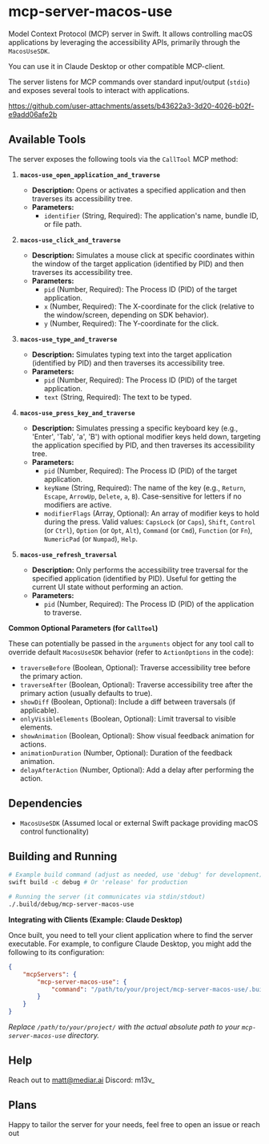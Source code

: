 # mcp-server-macos-use

Model Context Protocol (MCP) server in Swift. It allows controlling macOS applications by leveraging the accessibility APIs, primarily through the `MacosUseSDK`.

You can use it in Claude Desktop or other compatible MCP-client.

The server listens for MCP commands over standard input/output (`stdio`) and exposes several tools to interact with applications.


https://github.com/user-attachments/assets/b43622a3-3d20-4026-b02f-e9add06afe2b

## Available Tools

The server exposes the following tools via the `CallTool` MCP method:

1.  **`macos-use_open_application_and_traverse`**
    *   **Description:** Opens or activates a specified application and then traverses its accessibility tree.
    *   **Parameters:**
        *   `identifier` (String, Required): The application's name, bundle ID, or file path.

2.  **`macos-use_click_and_traverse`**
    *   **Description:** Simulates a mouse click at specific coordinates within the window of the target application (identified by PID) and then traverses its accessibility tree.
    *   **Parameters:**
        *   `pid` (Number, Required): The Process ID (PID) of the target application.
        *   `x` (Number, Required): The X-coordinate for the click (relative to the window/screen, depending on SDK behavior).
        *   `y` (Number, Required): The Y-coordinate for the click.

3.  **`macos-use_type_and_traverse`**
    *   **Description:** Simulates typing text into the target application (identified by PID) and then traverses its accessibility tree.
    *   **Parameters:**
        *   `pid` (Number, Required): The Process ID (PID) of the target application.
        *   `text` (String, Required): The text to be typed.

4.  **`macos-use_press_key_and_traverse`**
    *   **Description:** Simulates pressing a specific keyboard key (e.g., 'Enter', 'Tab', 'a', 'B') with optional modifier keys held down, targeting the application specified by PID, and then traverses its accessibility tree.
    *   **Parameters:**
        *   `pid` (Number, Required): The Process ID (PID) of the target application.
        *   `keyName` (String, Required): The name of the key (e.g., `Return`, `Escape`, `ArrowUp`, `Delete`, `a`, `B`). Case-sensitive for letters if no modifiers are active.
        *   `modifierFlags` (Array<String>, Optional): An array of modifier keys to hold during the press. Valid values: `CapsLock` (or `Caps`), `Shift`, `Control` (or `Ctrl`), `Option` (or `Opt`, `Alt`), `Command` (or `Cmd`), `Function` (or `Fn`), `NumericPad` (or `Numpad`), `Help`.

5.  **`macos-use_refresh_traversal`**
    *   **Description:** Only performs the accessibility tree traversal for the specified application (identified by PID). Useful for getting the current UI state without performing an action.
    *   **Parameters:**
        *   `pid` (Number, Required): The Process ID (PID) of the application to traverse.

**Common Optional Parameters (for `CallTool`)**

These can potentially be passed in the `arguments` object for any tool call to override default `MacosUseSDK` behavior (refer to `ActionOptions` in the code):

*   `traverseBefore` (Boolean, Optional): Traverse accessibility tree before the primary action.
*   `traverseAfter` (Boolean, Optional): Traverse accessibility tree after the primary action (usually defaults to true).
*   `showDiff` (Boolean, Optional): Include a diff between traversals (if applicable).
*   `onlyVisibleElements` (Boolean, Optional): Limit traversal to visible elements.
*   `showAnimation` (Boolean, Optional): Show visual feedback animation for actions.
*   `animationDuration` (Number, Optional): Duration of the feedback animation.
*   `delayAfterAction` (Number, Optional): Add a delay after performing the action.

## Dependencies

*   `MacosUseSDK` (Assumed local or external Swift package providing macOS control functionality)

## Building and Running

```bash
# Example build command (adjust as needed, use 'debug' for development)
swift build -c debug # Or 'release' for production

# Running the server (it communicates via stdin/stdout)
./.build/debug/mcp-server-macos-use
```

**Integrating with Clients (Example: Claude Desktop)**

Once built, you need to tell your client application where to find the server executable. For example, to configure Claude Desktop, you might add the following to its configuration:

```json
{
    "mcpServers": {
        "mcp-server-macos-use": {
            "command": "/path/to/your/project/mcp-server-macos-use/.build/debug/mcp-server-macos-use"
        }
    }
}
```

*Replace `/path/to/your/project/` with the actual absolute path to your `mcp-server-macos-use` directory.*

## Help

Reach out to matt@mediar.ai
Discord: m13v_


## Plans

Happy to tailor the server for your needs, feel free to open an issue or reach out
